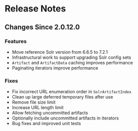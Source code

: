 # Release Notes

## Changes Since 2.0.12.0

### Features

*   Move reference Solr version from 6.6.5 to 7.2.1
*   Infrastructural work to support upgrading Solr config sets
*   `Artifact` and `ArtifactData` caching improves performance
*   Paginating iterators improve performance

### Fixes

*   Fix incorrect URL enumeration order in `SolrArtifactIndex`
*   Clean up large deferred temporary files after use
*   Remove file size limit
*   Increase URL length limit
*   Allow fetching uncommitted artifacts
*   Optionally include uncommitted artifacts in iterators
*   Bug fixes and improved unit tests
